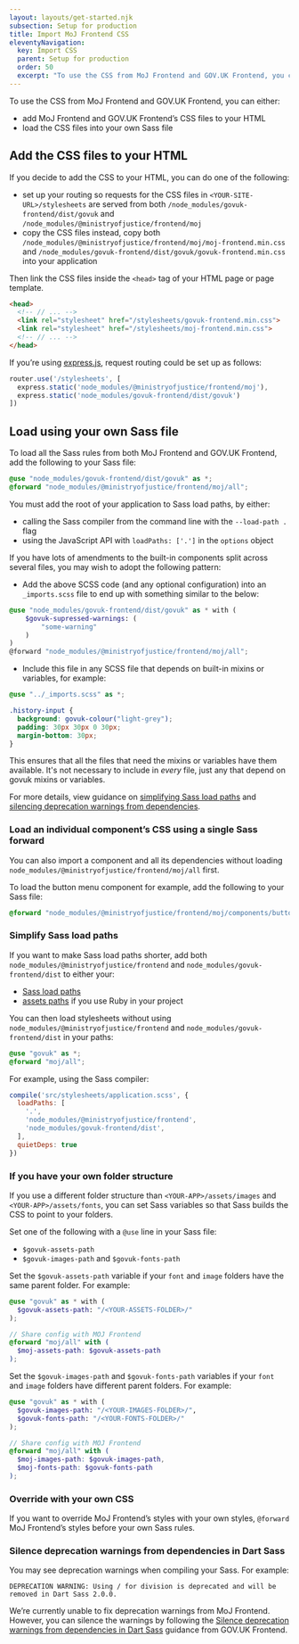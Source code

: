 ```yaml
---
layout: layouts/get-started.njk
subsection: Setup for production
title: Import MoJ Frontend CSS
eleventyNavigation:
  key: Import CSS
  parent: Setup for production
  order: 50
  excerpt: "To use the CSS from MoJ Frontend and GOV.UK Frontend, you can either add MoJ Frontend and GOV.UK Frontend’s CSS files to your HTML or load the CSS files into your own Sass file."
---
```


To use the CSS from MoJ Frontend and GOV.UK Frontend, you can either:

- add MoJ Frontend and GOV.UK Frontend’s CSS files to your HTML
- load the CSS files into your own Sass file

## Add the CSS files to your HTML

If you decide to add the CSS to your HTML, you can do one of the following:

- set up your routing so requests for the CSS files in `<YOUR-SITE-URL>/stylesheets` are served from both `/node_modules/govuk-frontend/dist/govuk` and `/node_modules/@ministryofjustice/frontend/moj`
- copy the CSS files instead, copy both `/node_modules/@ministryofjustice/frontend/moj/moj-frontend.min.css` and `/node_modules/govuk-frontend/dist/govuk/govuk-frontend.min.css` into your application

Then link the CSS files inside the `<head>` tag of your HTML page or page template.

```html
<head>
  <!-- // ... -->
  <link rel="stylesheet" href="/stylesheets/govuk-frontend.min.css">
  <link rel="stylesheet" href="/stylesheets/moj-frontend.min.css">
  <!-- // ... -->
</head>
```

If you’re using [express.js](https://expressjs.com/), request routing could be set up as follows:

```js
router.use('/stylesheets', [
  express.static('node_modules/@ministryofjustice/frontend/moj'),
  express.static('node_modules/govuk-frontend/dist/govuk')
])
```

## Load using your own Sass file

To load all the Sass rules from both MoJ Frontend and GOV.UK Frontend, add the following to your Sass file:

```scss
@use "node_modules/govuk-frontend/dist/govuk" as *;
@forward "node_modules/@ministryofjustice/frontend/moj/all";
```

You must add the root of your application to Sass load paths, by either:

- calling the Sass compiler from the command line with the `--load-path .` flag
- using the JavaScript API with `loadPaths: ['.']` in the `options` object

If you have lots of amendments to the built-in components split across several files, you may wish to adopt the following pattern:

- Add the above SCSS code (and any optional configuration) into an `_imports.scss` file to end up with something similar to the below:

```scss
@use "node_modules/govuk-frontend/dist/govuk" as * with (
    $govuk-supressed-warnings: (
        "some-warning"
    )
)
@forward "node_modules/@ministryofjustice/frontend/moj/all";
```

- Include this file in any SCSS file that depends on built-in mixins or variables, for example:

```scss
@use "../_imports.scss" as *;

.history-input {
  background: govuk-colour("light-grey");
  padding: 30px 30px 0 30px;
  margin-bottom: 30px;
}
```

This ensures that all the files that need the mixins or variables have them available. It's not necessary to include in _every_ file, just any that depend on govuk mixins or variables.

For more details, view guidance on [simplifying Sass load paths](#simplify-sass-load-paths) and [silencing deprecation warnings from dependencies](#silence-deprecation-warnings-from-dependencies-in-dart-sass).

### Load an individual component’s CSS using a single Sass forward

You can also import a component and all its dependencies without loading `node_modules/@ministryofjustice/frontend/moj/all` first.

To load the button menu component for example, add the following to your Sass file:

```scss
@forward "node_modules/@ministryofjustice/frontend/moj/components/button-menu/button-menu";
```

### Simplify Sass load paths

If you want to make Sass load paths shorter, add both `node_modules/@ministryofjustice/frontend` and `node_modules/govuk-frontend/dist` to either your:

- [Sass load paths](https://sass-lang.com/documentation/at-rules/import#finding-the-file)
- [assets paths](http://guides.rubyonrails.org/asset_pipeline.html#search-paths) if you use Ruby in your project

You can then load stylesheets without using `node_modules/@ministryofjustice/frontend` and `node_modules/govuk-frontend/dist` in your paths:

```scss
@use "govuk" as *;
@forward "moj/all";
```

For example, using the Sass compiler:

```js
compile('src/stylesheets/application.scss', {
  loadPaths: [
    '.',
    'node_modules/@ministryofjustice/frontend',
    'node_modules/govuk-frontend/dist',
  ],
  quietDeps: true
})
```

### If you have your own folder structure

If you use a different folder structure than `<YOUR-APP>/assets/images` and `<YOUR-APP>/assets/fonts`, you can set Sass variables so that Sass builds the CSS to point to your folders.

Set one of the following with a `@use` line in your Sass file:

- `$govuk-assets-path`
- `$govuk-images-path` and `$govuk-fonts-path`

Set the `$govuk-assets-path` variable if your `font` and `image` folders have the same parent folder. For example:

```scss
@use "govuk" as * with (
  $govuk-assets-path: "/<YOUR-ASSETS-FOLDER>/"
);

// Share config with MOJ Frontend
@forward "moj/all" with (
  $moj-assets-path: $govuk-assets-path
);
```

Set the `$govuk-images-path` and `$govuk-fonts-path` variables if your `font` and `image` folders have different parent folders. For example:

```scss
@use "govuk" as * with (
  $govuk-images-path: "/<YOUR-IMAGES-FOLDER>/",
  $govuk-fonts-path: "/<YOUR-FONTS-FOLDER>/"
);

// Share config with MOJ Frontend
@forward "moj/all" with (
  $moj-images-path: $govuk-images-path,
  $moj-fonts-path: $govuk-fonts-path
);
```

### Override with your own CSS

If you want to override MoJ Frontend’s styles with your own styles, `@forward` MoJ Frontend’s styles before your own Sass rules.

### Silence deprecation warnings from dependencies in Dart Sass

You may see deprecation warnings when compiling your Sass. For example:

```console
DEPRECATION WARNING: Using / for division is deprecated and will be removed in Dart Sass 2.0.0.
```

We’re currently unable to fix deprecation warnings from MoJ Frontend. However, you can silence the warnings by following the [Silence deprecation warnings from dependencies in Dart Sass](https://frontend.design-system.service.gov.uk/import-css/#simplify-sass-import-paths) guidance from GOV.UK Frontend.
